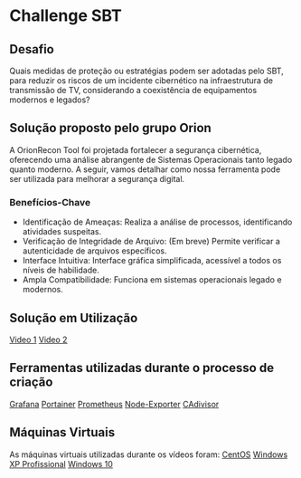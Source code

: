 # Challenge SBT

## Desafio
Quais medidas de proteção ou estratégias podem ser adotadas pelo SBT, para reduzir os riscos de um incidente cibernético na infraestrutura de transmissão de TV, considerando a coexistência de equipamentos modernos e legados?

## Solução proposto pelo grupo Orion
A OrionRecon Tool foi projetada fortalecer a segurança cibernética, oferecendo uma análise abrangente de Sistemas Operacionais tanto legado quanto moderno. A seguir, vamos detalhar como nossa ferramenta pode ser utilizada para melhorar a segurança digital.
### Benefícios-Chave
- Identificação de Ameaças: Realiza a análise de processos, identificando
atividades suspeitas.
- Verificação de Integridade de Arquivo: (Em breve) Permite verificar a
autenticidade de arquivos específicos.
- Interface Intuitiva: Interface gráfica simplificada, acessível a todos os níveis
de habilidade.
- Ampla Compatibilidade: Funciona em sistemas operacionais legado e
modernos.
## Solução em Utilização
[Video 1](https://youtu.be/pEIabTwaKdo)
[Video 2](https://youtu.be/8WG6RgGgpQ0)

## Ferramentas utilizadas durante o processo de criação
[Grafana](https://grafana.com)
[Portainer](https://www.portainer.io)
[Prometheus](https://prometheus.io)
[Node-Exporter](https://github.com/prometheus/node_exporter)
[CAdivisor](https://github.com/google/cadvisor)
## Máquinas Virtuais
As máquinas virtuais utilizadas durante os vídeos foram:
[CentOS](https://www.centos.org)
[Windows XP Profissional](https://www.baixesoft.com/download/windows-xpprofessional-iso)
[Windows 10](https://www.microsoft.com/pt-br/software-download/windows10)
